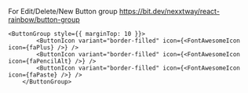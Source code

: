 For Edit/Delete/New Button group
https://bit.dev/nexxtway/react-rainbow/button-group

	<ButtonGroup style={{ marginTop: 10 }}>
			<ButtonIcon variant="border-filled" icon={<FontAwesomeIcon icon={faPlus} />} />
			<ButtonIcon variant="border-filled" icon={<FontAwesomeIcon icon={faPencilAlt} />} />
			<ButtonIcon variant="border-filled" icon={<FontAwesomeIcon icon={faPaste} />} />
		</ButtonGroup>
